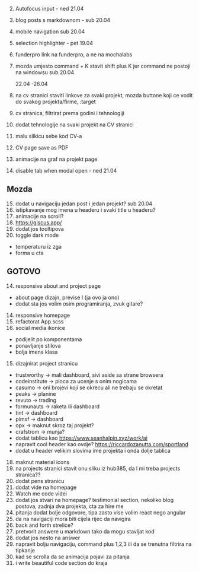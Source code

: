 2. Autofocus input - ned 21.04
3. blog posts s markdownom - sub 20.04
4. mobile navigation sub 20.04

5. selection highlighter - pet 19.04
6. funderpro link na funderpro, a ne na mochalabs
7. mozda umjesto command + K stavit shift plus K jer command ne postoji na windowsu sub 20.04

   22.04 -26.04
8. na cv stranici staviti linkove za svaki projekt, mozda buttone koji ce vodit do svakog projekta/firme, :target
9. cv stranica, filtrirat prema godini i tehnologiji
10. dodat tehnologije na svaki projekt na CV stranici
11. malu slikicu sebe kod CV-a
12. CV page save as PDF
13. animacije na graf na projekt page


16. disable tab when modal open - ned 21.04

## Mozda
15. dodat u navigaciju jedan post i jedan projekt? sub 20.04
25. istipkavanje mog imena u headeru i svaki title u headeru?
26. animacije na scroll?
27. https://giscus.app/
28. dodat jos tooltipova
29. toggle dark mode

- temperaturu iz zga
- forma u cta

## GOTOVO
14. responsive about and project page
- about page dizajn, previse I (ja ovo ja ono)
- dodat sta jos volim osim programiranja, zvuk gitare?

14. responsive homepage
15. refactorat App.scss
16. social media ikonice

- podijelit po komponentama
- ponavljanje stilova
- bolja imena klasa

15. dizajnirat project stranicu

- trustworthy -> mali dashboard, sivi aside sa strane browsera
- codeinstitute -> ploca za ucenje s onim nogicama
- casumo -> oni brojevi koji se okrecu ali ne trebaju se okretat
- peaks -> planine
- revuto -> trading
- formunauts -> raketa ili dashboard
- tint -> dashboard
- pimsf -> dashboard
- opx -> maknut skroz taj projekt?
- crafstrom -> munja?
- dodat tablicu kao https://www.seanhalpin.xyz/work/ai
- napravit cool header kao ovdje? https://riccardozanutta.com/sportland
- dodat u header velikim slovima ime projekta i onda dolje tablica

18. maknut material icons
19. na projects stranici stavit onu sliku iz hub385, da l mi treba projects stranica??
20. dodat pens stranicu
21. dodat vide na homepage
22. Watch me code videi
23. dodat jos stvari na homepage? testimonial section, nekoliko blog postova, zadnja dva projekta, cta za hire me
24. pitanja dodat bolje odgovore, tipa zasto vise volim react nego angular
25. da na navigaciji mora biti cijela rijec da navigira
26. back and forth strelice?
27. pretvorit answere u markdown tako da mogu stavljat kod
28. dodat jos nesto na answer
29. napravit bolju navigaciju, command plus 1,2,3 ili da se trenutna filtrira na tipkanje
30. kad se scrolla da se animacija pojavi za pitanja
31. i write beautiful code section do kraja
